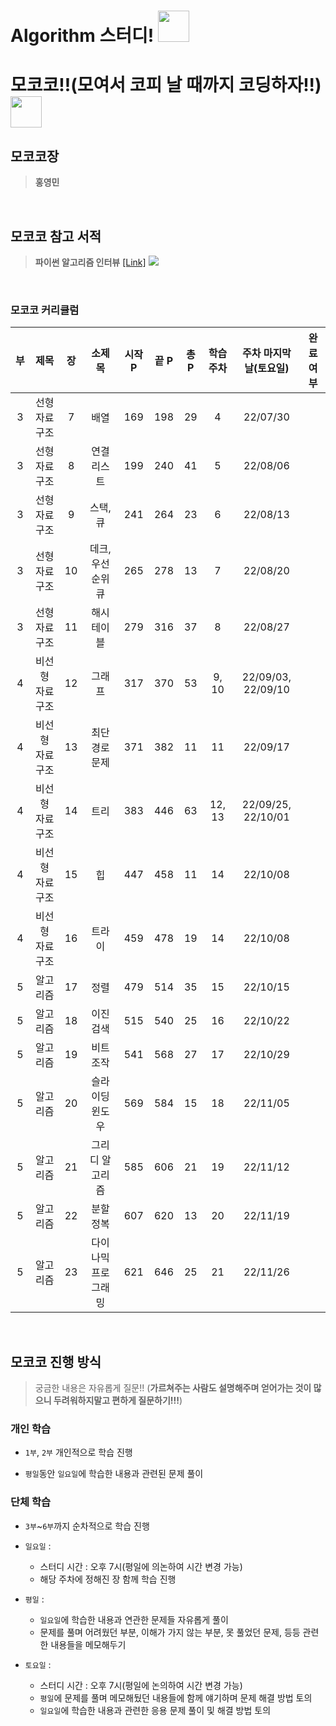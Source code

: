 # Algorithm 스터디! <img src="https://user-images.githubusercontent.com/83000975/180596945-c0c38d28-f87e-4128-bec0-f7f1631e9c01.png" height=50 width=50>
# 모코코!!(모여서 코피 날 때까지 코딩하자!!) <img src="https://user-images.githubusercontent.com/83000975/180596579-3c5ed2c4-a889-4b0c-802b-326478c01f30.gif" height=50 width=50>
## 모코코장
> **홍영민**
<br>

## 모코코 참고 서적
> **파이썬 알고리즘 인터뷰** [[Link]](https://book.interpark.com/product/BookDisplay.do?_method=detail&sc.prdNo=334277531&gclid=Cj0KCQjwm9yJBhDTARIsABKIcGYFUTpriF8AyZ7Ouek0V-6HxorSOiwYsBWYVIG3ylEQUkS1-3WGTF8aAt2HEALw_wcB)
![](https://user-images.githubusercontent.com/83000975/180597267-bcb9d021-71c1-4469-a770-c42245d160c3.jpg)
<br>

### 모코코 커리큘럼
| 부 | 제목 | 장 | 소제목 | 시작 P | 끝 P | 총 P | 학습 주차 | 주차 마지막 날(토요일) | 완료 여부 |
| :---: | :---: | :---: | :---: | :---: | :---: | :---: | :---: | :---: | :---: |
| 3 | 선형 자료구조 | 7 | 배열 | 169 | 198 | 29 | 4 | 22/07/30 |  |
| 3 | 선형 자료구조 | 8 | 연결 리스트 | 199 | 240 | 41 | 5 | 22/08/06 |  |
| 3 | 선형 자료구조 | 9 | 스택, 큐 | 241 | 264 | 23 | 6 | 22/08/13 |  |
| 3 | 선형 자료구조 | 10 | 데크, 우선순위 큐 | 265 | 278 | 13 | 7 | 22/08/20 |  |
| 3 | 선형 자료구조 | 11 | 해시 테이블 | 279 | 316 | 37 | 8 | 22/08/27 |  |
| 4 | 비선형 자료구조 | 12 | 그래프 | 317 | 370 | 53 | 9, 10 | 22/09/03, 22/09/10 |  |
| 4 | 비선형 자료구조 | 13 | 최단 경로 문제 | 371 | 382 | 11 | 11 | 22/09/17 |  |
| 4 | 비선형 자료구조 | 14 | 트리 | 383 | 446 | 63 | 12, 13 | 22/09/25, 22/10/01 |  |
| 4 | 비선형 자료구조 | 15 | 힙 | 447 | 458 | 11 | 14 | 22/10/08 |  |
| 4 | 비선형 자료구조 | 16 | 트라이 | 459 | 478 | 19 | 14 | 22/10/08 |  |
| 5 | 알고리즘 | 17 | 정렬 | 479 | 514 | 35 | 15 | 22/10/15 |  |
| 5 | 알고리즘 | 18 | 이진 검색 | 515 | 540 | 25 | 16 | 22/10/22 |  |
| 5 | 알고리즘 | 19 | 비트 조작 | 541 | 568 | 27 | 17 | 22/10/29 |  |
| 5 | 알고리즘 | 20 | 슬라이딩 윈도우 | 569 | 584 | 15 | 18 | 22/11/05 |  |
| 5 | 알고리즘 | 21 | 그리디 알고리즘 | 585 | 606 | 21 | 19 | 22/11/12 |  |
| 5 | 알고리즘 | 22 | 분할 정복 | 607 | 620 | 13 | 20 | 22/11/19 |  |
| 5 | 알고리즘 | 23 | 다이나믹 프로그래밍 | 621 | 646 | 25 | 21 | 22/11/26 |  |
<br>

## 모코코 진행 방식
> 궁금한 내용은 자유롭게 질문!! (**가르쳐주는 사람도 설명해주며 얻어가는 것이 많으니 두려워하지말고 편하게 질문하기!!!**)

### 개인 학습
- `1부`, `2부` 개인적으로 학습 진행

- `평일`동안 `일요일`에 학습한 내용과 관련된 문제 풀이

### 단체 학습
- `3부`~`6부`까지 순차적으로 학습 진행

- `일요일` :
    - 스터디 시간 : 오후 7시(평일에 의논하여 시간 변경 가능)
    - 해당 주차에 정해진 장 함께 학습 진행

- `평일` :
    - `일요일`에 학습한 내용과 연관한 문제들 자유롭게 풀이
    - 문제를 풀며 어려웠던 부분, 이해가 가지 않는 부분, 못 풀었던 문제, 등등 관련한 내용들을 메모해두기

- `토요일` :
    - 스터디 시간 : 오후 7시(평일에 논의하여 시간 변경 가능)
    - `평일`에 문제를 풀며 메모해뒀던 내용들에 함께 얘기하며 문제 해결 방법 토의
    - `일요일`에 학습한 내용과 관련한 응용 문제 풀이 및 해결 방법 토의
